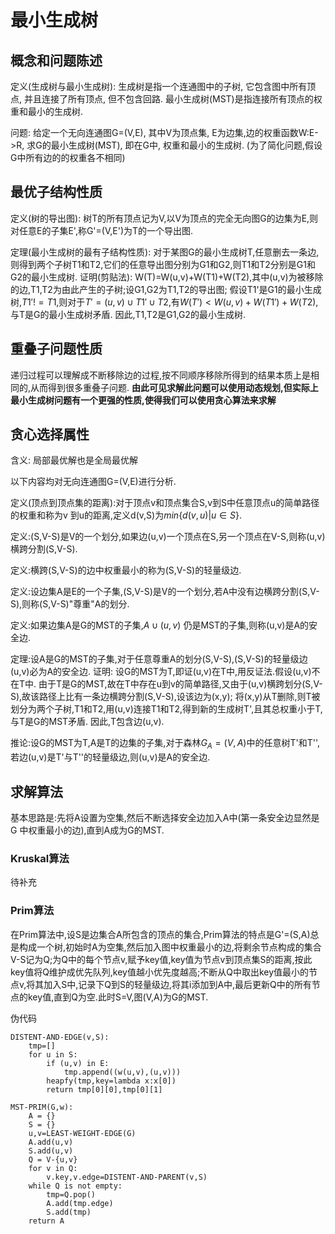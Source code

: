 # 最小生成树

## 概念和问题陈述

定义(生成树与最小生成树):
生成树是指一个连通图中的子树, 它包含图中所有顶点, 并且连接了所有顶点, 但不包含回路.
最小生成树(MST)是指连接所有顶点的权重和最小的生成树.

问题:
给定一个无向连通图G=(V,E), 其中V为顶点集, E为边集,边的权重函数W:E->R, 求G的最小生成树(MST), 即在G中, 权重和最小的生成树.
(为了简化问题,假设G中所有边的的权重各不相同)

## 最优子结构性质

定义(树的导出图):
树T的所有顶点记为V,以V为顶点的完全无向图G的边集为E,则对任意E的子集E',称G'=(V,E')为T的一个导出图.

定理(最小生成树的最有子结构性质):
对于某图G的最小生成树T,任意删去一条边,则得到两个子树T1和T2,它们的任意导出图分别为G1和G2,则T1和T2分别是G1和G2的最小生成树.
证明(剪贴法):
W(T)=W(u,v)+W(T1)+W(T2),其中(u,v)为被移除的边,T1,T2为由此产生的子树;设G1,G2为T1,T2的导出图;
假设T1'是G1的最小生成树,$T1'!=T1$,则对于$T'={(u,v)} \cup T1' \cup T2$,有$W(T')<W(u,v)+W(T1')+W(T2)$,与T是G的最小生成树矛盾.
因此,T1,T2是G1,G2的最小生成树.


## 重叠子问题性质

递归过程可以理解成不断移除边的过程,按不同顺序移除所得到的结果本质上是相同的,从而得到很多重叠子问题.
**由此可见求解此问题可以使用动态规划,但实际上最小生成树问题有一个更强的性质,使得我们可以使用贪心算法来求解**



## 贪心选择属性

含义:
局部最优解也是全局最优解

以下内容均对无向连通图G=(V,E)进行分析.

定义(顶点到顶点集的距离):对于顶点v和顶点集合S,v到S中任意顶点u的简单路径的权重和称为v
到u的距离,定义d(v,S)为$min \{d(v,u)|u \in S \}$.

定义:(S,V-S)是V的一个划分,如果边(u,v)一个顶点在S,另一个顶点在V-S,则称(u,v)横跨分割(S,V-S).

定义:横跨(S,V-S)的边中权重最小的称为(S,V-S)的轻量级边.

定义:设边集A是E的一个子集,(S,V-S)是V的一个划分,若A中没有边横跨分割(S,V-S),则称(S,V-S)"尊重"A的划分.

定义:如果边集A是G的MST的子集,$A \cup (u,v)$ 仍是MST的子集,则称(u,v)是A的安全边.

定理:设A是G的MST的子集,对于任意尊重A的划分(S,V-S),(S,V-S)的轻量级边(u,v)必为A的安全边.
证明:
设G的MST为T,即证(u,v)在T中,用反证法.假设(u,v)不在T中.
由于T是G的MST,故在T中存在u到v的简单路径,又由于(u,v)横跨划分(S,V-S),故该路径上比有一条边横跨分割(S,V-S),设该边为(x,y);
将(x,y)从T删除,则T被划分为两个子树,T1和T2,用(u,v)连接T1和T2,得到新的生成树T',且其总权重小于T,与T是G的MST矛盾.
因此,T包含边(u,v).

推论:设G的MST为T,A是T的边集的子集,对于森林$G_A=(V,A)$中的任意树T'和T'',若边(u,v)是T'与T''的轻量级边,则(u,v)是A的安全边.

## 求解算法

基本思路是:先将A设置为空集,然后不断选择安全边加入A中(第一条安全边显然是G 中权重最小的边),直到A成为G的MST.

### Kruskal算法

待补充

### Prim算法

在Prim算法中,设S是边集合A所包含的顶点的集合,Prim算法的特点是G'=(S,A)总是构成一个树,初始时A为空集,然后加入图中权重最小的边,将剩余节点构成的集合V-S记为Q;为Q中的每个节点v,赋予key值,key值为节点v到顶点集S的距离,按此key值将Q维护成优先队列,key值越小优先度越高;不断从Q中取出key值最小的节点v,将其加入S中,记录下Q到S的轻量级边,将其i添加到A中,最后更新Q中的所有节点的key值,直到Q为空.此时S=V,图(V,A)为G的MST.

伪代码

```{.line-numbers}
DISTENT-AND-EDGE(v,S):
    tmp=[]
    for u in S:
        if (u,v) in E:
            tmp.append((w(u,v),(u,v)))
        heapfy(tmp,key=lambda x:x[0])
        return tmp[0][0],tmp[0][1]

MST-PRIM(G,w):
    A = {}
    S = {}
    u,v=LEAST-WEIGHT-EDGE(G)
    A.add(u,v)
    S.add(u,v)
    Q = V-{u,v}
    for v in Q:
        v.key,v.edge=DISTENT-AND-PARENT(v,S)
    while Q is not empty:
        tmp=Q.pop()
        A.add(tmp.edge)
        S.add(tmp)
    return A
```
